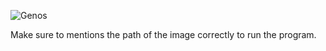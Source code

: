 ![Genos](https://github.com/AnkurKonan/Python_Projects/assets/112815485/140c4560-7bac-41a4-821b-b4f71ba350aa)

Make sure to mentions the path of the image correctly to run the program.


